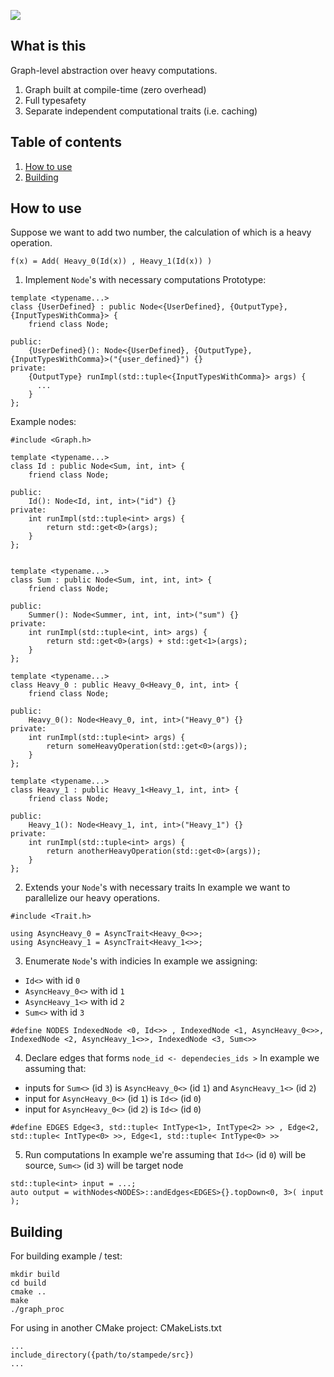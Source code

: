 ![](https://user-images.githubusercontent.com/7226886/113434932-8781e780-93ea-11eb-81ed-7576ca090bcc.png)

## What is this
Graph-level abstraction over heavy computations.
1. Graph built at compile-time (zero overhead)
2. Full typesafety
3. Separate independent computational traits (i.e. caching)

## Table of contents
1. [How to use](#how-to-use)
2. [Building](#building)

## How to use

Suppose we want to add two number, the calculation of which is a heavy operation.

`f(x) = Add( Heavy_0(Id(x)) , Heavy_1(Id(x)) )`

1. Implement `Node`'s with necessary computations
Prototype:
```
template <typename...>
class {UserDefined} : public Node<{UserDefined}, {OutputType}, {InputTypesWithComma}> {
    friend class Node;

public:
    {UserDefined}(): Node<{UserDefined}, {OutputType}, {InputTypesWithComma}>("{user_defined}") {}
private:
    {OutputType} runImpl(std::tuple<{InputTypesWithComma}> args) {
      ...
    }
};

```

Example nodes:
```
#include <Graph.h>

template <typename...>
class Id : public Node<Sum, int, int> {
    friend class Node;

public:
    Id(): Node<Id, int, int>("id") {}
private:
    int runImpl(std::tuple<int> args) {
        return std::get<0>(args);
    }
};


template <typename...>
class Sum : public Node<Sum, int, int, int> {
    friend class Node;

public:
    Summer(): Node<Summer, int, int, int>("sum") {}
private:
    int runImpl(std::tuple<int, int> args) {
        return std::get<0>(args) + std::get<1>(args);
    }
};

template <typename...>
class Heavy_0 : public Heavy_0<Heavy_0, int, int> {
    friend class Node;

public:
    Heavy_0(): Node<Heavy_0, int, int>("Heavy_0") {}
private:
    int runImpl(std::tuple<int> args) {
        return someHeavyOperation(std::get<0>(args));
    }
};

template <typename...>
class Heavy_1 : public Heavy_1<Heavy_1, int, int> {
    friend class Node;

public:
    Heavy_1(): Node<Heavy_1, int, int>("Heavy_1") {}
private:
    int runImpl(std::tuple<int> args) {
        return anotherHeavyOperation(std::get<0>(args));
    }
};
```

2. Extends your `Node`'s with necessary traits
In example we want to parallelize our heavy operations.
```
#include <Trait.h>

using AsyncHeavy_0 = AsyncTrait<Heavy_0<>>;
using AsyncHeavy_1 = AsyncTrait<Heavy_1<>>;
```

3. Enumerate `Node`'s with indicies
In example we assigning:
* `Id<>` with id `0`
* `AsyncHeavy_0<>` with id `1`
* `AsyncHeavy_1<>` with id `2`
* `Sum<>` with id `3`

```
#define NODES IndexedNode <0, Id<>> , IndexedNode <1, AsyncHeavy_0<>>, IndexedNode <2, AsyncHeavy_1<>>, IndexedNode <3, Sum<>>
```

4. Declare edges that forms ` node_id <- dependecies_ids > `
In example we assuming that:
* inputs for `Sum<>` (id `3`) is `AsyncHeavy_0<>` (id `1`) and `AsyncHeavy_1<>` (id `2`)
* input for `AsyncHeavy_0<>` (id `1`) is `Id<>` (id `0`)
* input for `AsyncHeavy_0<>` (id `2`) is `Id<>` (id `0`)
```
#define EDGES Edge<3, std::tuple< IntType<1>, IntType<2> >> , Edge<2, std::tuple< IntType<0> >>, Edge<1, std::tuple< IntType<0> >>
```

5. Run computations
In example we're assuming that `Id<>` (id `0`) will be source, `Sum<>` (id `3`) will be target node
```
std::tuple<int> input = ...;
auto output = withNodes<NODES>::andEdges<EDGES>{}.topDown<0, 3>( input );
```
## Building

For building example / test:
```
mkdir build
cd build
cmake ..
make
./graph_proc
```
For using in another CMake project:
CMakeLists.txt
```
...
include_directory({path/to/stampede/src})
...
```


